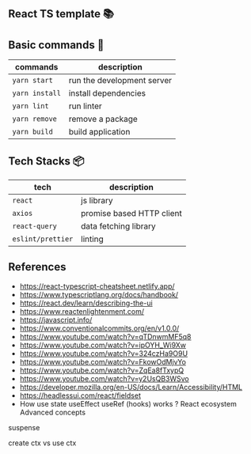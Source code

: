 ## React TS template :books:

## Basic commands :wrench:

| commands       | description                |
| -------------- | -------------------------- |
| `yarn start`   | run the development server |
| `yarn install` | install dependencies       |
| `yarn lint`    | run linter                 |
| `yarn remove`  | remove a package           |
| `yarn build`   | build application          |

## Tech Stacks :package:

| tech              | description               |
| ----------------- | ------------------------- |
| `react`           | js library                |
| `axios`           | promise based HTTP client |
| `react-query`     | data fetching library     |
| `eslint/prettier` | linting                   |

## References
- https://react-typescript-cheatsheet.netlify.app/
- https://www.typescriptlang.org/docs/handbook/
- https://react.dev/learn/describing-the-ui
- https://www.reactenlightenment.com/
- https://javascript.info/
- https://www.conventionalcommits.org/en/v1.0.0/
- https://www.youtube.com/watch?v=qTDnwmMF5q8
- https://www.youtube.com/watch?v=ipOYH_Wi9Xw
- https://www.youtube.com/watch?v=324czHa9O9U
- https://www.youtube.com/watch?v=FkowOdMjvYo
- https://www.youtube.com/watch?v=ZqEa8fTxypQ
- https://www.youtube.com/watch?v=y2UsQB3WSvo
- https://developer.mozilla.org/en-US/docs/Learn/Accessibility/HTML
- https://headlessui.com/react/fieldset
- How use state useEffect useRef (hooks) works ? React ecosystem Advanced concepts

suspense

create ctx vs use ctx